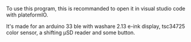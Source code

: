To use this program, this is recommanded to open it in visual studio code with plateformIO.

It's made for an arduino 33 ble with washare 2.13 e-ink display, tsc34725 color sensor, a shifting µSD reader and some button.